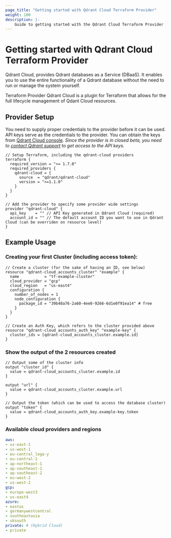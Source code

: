 ```yaml
---
page_title: "Getting started with Qdrant Cloud Terraform Provider"
weight: 100
description: |-
    Guide to getting started with the Qdrant Cloud Terraform Provider
---
```


# Getting started with Qdrant Cloud Terraform Provider
Qdrant Cloud, provides Qdrant databases as a Service (DBaaS). 
It enables you to use the entire functionality of a Qdrant database without the need to run or manage the system yourself.

Terraform Provider Qdrant Cloud is a plugin for Terraform that allows for the full lifecycle management of Qdant Cloud resources.

## Provider Setup

You need to supply proper credentials to the provider before it can be used. 
API keys serve as the credentials to the provider. You can obtain the keys from [Qdrant Cloud console](https://cloud.qdrant.io/).
_Since the provider is in closed beta, you need to [contact Qdrant support](https://support.qdrant.io/support/tickets/new) to get access to the API keys._

```hcl
// Setup Terraform, including the qdrant-cloud providers
terraform {
  required_version = ">= 1.7.0"
  required_providers {
    qdrant-cloud = {
      source  = "qdrant/qdrant-cloud"
      version = ">=1.1.0"
    }
  }
}

// Add the provider to specify some provider wide settings
provider "qdrant-cloud" {
  api_key    = "" // API Key generated in Qdrant Cloud (required)
  account_id = "" // The default account ID you want to use in Qdrant Cloud (can be overriden on resource level)
}

```

## Example Usage

### Creating your first Cluster (including access token):

```hcl
// Create a cluster (for the sake of having an ID, see below)
resource "qdrant-cloud_accounts_cluster" "example" {
  name           = "tf-example-cluster"
  cloud_provider = "gcp"
  cloud_region   = "us-east4"
  configuration {
    number_of_nodes = 1
    node_configuration {
      package_id = "39b48a76-2a60-4ee0-9266-6d1e0f91ea14" # free
    }
  }
}

// Create an Auth Key, which refers to the cluster provided above
resource "qdrant-cloud_accounts_auth_key" "example-key" {
  cluster_ids = [qdrant-cloud_accounts_cluster.example.id]
}

```

### Show the output of the 2 resources created

```hcl
// Output some of the cluster info
output "cluster_id" {
  value = qdrant-cloud_accounts_cluster.example.id
}

output "url" {
  value = qdrant-cloud_accounts_cluster.example.url
}

// Output the token (which can be used to access the database cluster)
output "token" {
  value = qdrant-cloud_accounts_auth_key.example-key.token
}
```


### Available cloud providers and regions
```yaml
aws:
- us-east-1
- us-west-1
- eu-central_lega-y
- eu-central-1
- ap-northeast-1
- ap-southeast-1
- ap-southeast-2
- eu-west-2
- us-west-2
gcp:
- europe-west3
- us-east4
azure:
- eastus
- germanywestcentral
- southeastasia
- uksouth
private: # (Hybrid Cloud)
- private

```


